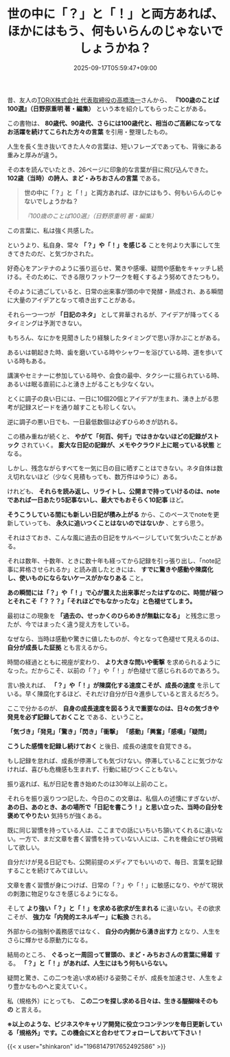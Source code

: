 ﻿---
title: "世の中に「？」と「！」と両方あれば、ほかにはもう、何もいらんのじゃないでしょうかね？"
date: 2025-09-17T05:59:47+09:00
draft: false
---

昔、友人の[TORiX株式会社 代表取締役の高橋浩一](https://www.torix-corp.com/profile/)さんから、 **『100歳のことば100選』（日野原重明 著・編集）** という本を紹介してもらったことがある。

この書物は、 **80歳代、90歳代、さらには100歳代と、相当のご高齢になってなお活躍を続けてこられた方々の言葉** を引用・整理したもの。



人生を長く生き抜いてきた人々の言葉は、短いフレーズであっても、背後にある重みと厚みが違う。

その本を読んでいたとき、26ページに印象的な言葉が目に飛び込んできた。 **102歳（当時）の詩人、まど・みちおさんの言葉** である。

> **世の中に「？」と「！」と両方あれば、ほかにはもう、何もいらんのじゃないでしょうかね？**
> 
> *『100歳のことば100選』（日野原重明 著・編集）*

この言葉に、私は強く共感した。

というより、私自身、常々 **「？」や「！」を感じる** ことを何より大事にして生きてきたのだ、と気づかされた。

好奇心をアンテナのように張り巡らせ、驚きや感嘆、疑問や感動をキャッチし続ける。そのために、できる限りフットワークを軽くするよう努めてきたつもり。

そのように過ごしていると、日常の出来事が頭の中で発酵・熟成され、ある瞬間に大量のアイデアとなって噴き出すことがある。

それら一つ一つが **「日記のネタ」** として昇華されるが、アイデアが降ってくるタイミングは予測できない。



もちろん、なにかを見聞きしたり経験したタイミングで思い浮かぶことがある。

あるいは朝起きた時、歯を磨いている時やシャワーを浴びている時、道を歩いている時もある。

講演やセミナーに参加している時や、会食の最中、タクシーに揺られている時、あるいは眠る直前にふと湧き上がることも少なくない。

とくに調子の良い日には、一日に10個20個とアイデアが生まれ、湧き上がる思考が記録スピードを通り越すことも珍しくない。

逆に調子の悪い日でも、一日最低数個は必ずひらめきが訪れる。

この積み重ねが続くと、 **やがて「何百、何千」ではきかないほどの記録がストック** されていく。 **膨大な日記の記録が、メモやクラウド上に眠っている状態** となる。



しかし、残念ながらすべてを一気に日の目に晒すことはできない。ネタ自体は数え切れないほど（少なく見積もっても、数万件はゆうに）ある。

けれども、 **それらを読み返し、リライトし、公開まで持っていけるのは、noteであれば一日あたり5記事ないし、最大でもおそらく10記事** ほど。

**そうこうしている間にも新しい日記が積み上がる** から、このペースでnoteを更新していっても、 **永久に追いつくことはないのではないか** 、とすら思う。

それはさておき、こんな風に過去の日記をサルベージしていて気づいたことがある。

それは数年、十数年、ときに数十年も経ってから記録を引っ張り出し、「note記事に昇格させられるか」と読み直したときには、 **すでに驚きや感動や陳腐化し、使いものにならないケースがかなりある** こと。

**あの瞬間には「？」や「！」で心が震えた出来事だったはずなのに、時間が経つとそれこそ「？？？」「それほどでもなかったな」と色褪せてしまう。**

最初はこの現象を **「過去の、せっかくのひらめきが無駄になる」** と残念に思ったが、今ではまったく違う捉え方をしている。

なぜなら、当時は感動や驚きに値したものが、今となって色褪せて見えるのは、 **自分が成長した証拠** とも言えるから。



時間の経過とともに視座が変わり、 **より大きな問いや衝撃** を求められるようになった。だからこそ、以前の「？」や「！」が色褪せて感じられるのであろう。

言い換えれば、 **「？」や「！」が陳腐化する速度こそが、成長の速度** を示している。早く陳腐化するほど、それだけ自分が日々進歩していると言えるだろう。

ここで分かるのが、 **自身の成長速度を図るうえで重要なのは、日々の気づきや発見を必ず記録しておくこと** である、ということ。

**「気づき」「発見」「驚き」「閃き」「衝撃」
「感動」「興奮」「感嘆」「疑問」**

**こうした感情を記録し続けておく** と後日、成長の速度を自覚できる。

もし記録を怠れば、成長が停滞しても気づけない。停滞していることに気づかなければ、喜びも危機感も生まれず、行動に結びつくこともない。

振り返れば、私が日記を書き始めたのは30年以上前のこと。

それらを振り返りつつ記した、今日のこの文章は、私個人の述懐にすぎないが、 **あの日、あのとき、あの場所で「日記を書こう！」と思い立った、当時の自分を褒めてやりたい** 気持ちが強くある。

既に同じ習慣を持っている人は、ここまでの話にいちいち頷いてくれるに違いない。一方で、まだ文章を書く習慣を持っていない人には、これを機会にぜひ挑戦して欲しい。

自分だけが見る日記でも、公開前提のメディアでもいいので、毎日、言葉を記録することを続けてみてほしい。



文章を書く習慣が身につけば、日常の「？」や「！」に敏感になり、やがて現状の刺激に物足りなさを感じるようになる。

そして **より強い「？」と「！」を求める欲求が生まれる** に違いない。その欲求こそが、 **強力な「内発的エネルギー」に転換** される。

外部からの強制や義務感ではなく、 **自分の内側から湧き出す力** となり、人生をさらに輝かせる原動力になる。

結局のところ、 **ぐるっと一周回って冒頭の、まど・みちおさんの言葉に帰着** する。 **「？」と「！」があれば、人生にはもう何もいらない。**

疑問と驚き、この二つを追い求め続ける姿勢こそが、成長を加速させ、人生をより豊かなものへと変えていく。

私（規格外）にとっても、 **この二つを探し求める日々は、生きる醍醐味そのもの** と言える。



**※以上のような、ビジネスやキャリア開発に役立つコンテンツを毎日更新している「規格外」です。この機会にXと合わせてフォローしておいて下さい！**



{{< x user="shinkaron" id="1968147917652492586" >}}